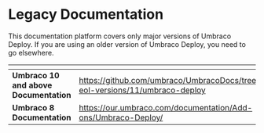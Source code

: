 # Legacy Documentation

This documentation platform covers only major versions of Umbraco Deploy. If you are using an older version of Umbraco Deploy, you need to go elsewhere.

<table data-view="cards"><thead><tr><th></th><th data-hidden data-card-target data-type="content-ref"></th></tr></thead><tbody><tr><td><strong>Umbraco 10 and above Documentation</strong></td><td><a href="https://github.com/umbraco/UmbracoDocs/tree/umbraco-eol-versions/11/umbraco-deploy">https://github.com/umbraco/UmbracoDocs/tree/umbraco-eol-versions/11/umbraco-deploy</a></td></tr><tr><td><strong>Umbraco 8 Documentation</strong></td><td><a href="https://our.umbraco.com/documentation/Add-ons/Umbraco-Deploy/">https://our.umbraco.com/documentation/Add-ons/Umbraco-Deploy/</a></td></tr></tbody></table>
